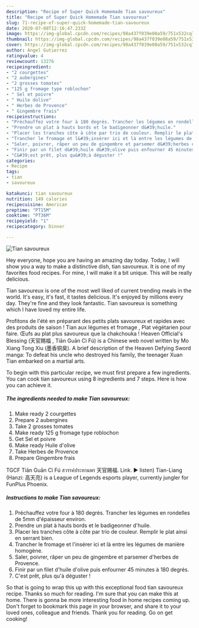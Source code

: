 ```yaml
---
description: "Recipe of Super Quick Homemade Tian savoureux"
title: "Recipe of Super Quick Homemade Tian savoureux"
slug: 71-recipe-of-super-quick-homemade-tian-savoureux
date: 2020-07-08T12:16:47.233Z
image: https://img-global.cpcdn.com/recipes/98a437f039e08a59/751x532cq70/tian-savoureux-photo-principale-de-la-recette.jpg
thumbnail: https://img-global.cpcdn.com/recipes/98a437f039e08a59/751x532cq70/tian-savoureux-photo-principale-de-la-recette.jpg
cover: https://img-global.cpcdn.com/recipes/98a437f039e08a59/751x532cq70/tian-savoureux-photo-principale-de-la-recette.jpg
author: Angel Gutierrez
ratingvalue: 4
reviewcount: 13276
recipeingredient:
- "2 courgettes"
- "2 aubergines"
- "2 grosses tomates"
- "125 g fromage type roblochon"
- " Sel et poivre"
- " Huile dolive"
- " Herbes de Provence"
- " Gingembre frais"
recipeinstructions:
- "Préchauffez votre four à 180 degrés. Trancher les légumes en rondelles de 5mm d&#39;épaisseur environ."
- "Prendre un plat à hauts bords et le badigeonner d&#39;huile."
- "Placer les tranches côte à côte par trio de couleur. Remplir le plat ainsi en serrant bien."
- "Trancher le fromage et l&#39;insérer ici et là entre les légumes de manière homogène."
- "Saler, poivrer, râper un peu de gingembre et parsemer d&#39;herbes de Provence."
- "Finir par un filet d&#39;huile d&#39;olive puis enfourner 45 minutes à 180 degrés."
- "C&#39;est prêt, plus qu&#39;à déguster !"
categories:
- Recipe
tags:
- tian
- savoureux

katakunci: tian savoureux 
nutrition: 149 calories
recipecuisine: American
preptime: "PT15M"
cooktime: "PT36M"
recipeyield: "1"
recipecategory: Dinner

---
```



![Tian savoureux](https://img-global.cpcdn.com/recipes/98a437f039e08a59/751x532cq70/tian-savoureux-photo-principale-de-la-recette.jpg)

Hey everyone, hope you are having an amazing day today. Today, I will show you a way to make a distinctive dish, tian savoureux. It is one of my favorites food recipes. For mine, I will make it a bit unique. This will be really delicious.

Tian savoureux is one of the most well liked of current trending meals in the world. It's easy, it's fast, it tastes delicious. It's enjoyed by millions every day. They're fine and they look fantastic. Tian savoureux is something which I have loved my entire life.

Profitons de l&#39;été en préparant des petits plats savoureux et rapides avec des produits de saison ! Tian aux légumes et fromage , Plat végétarien pour faire. Œufs au plat plus savoureux que la chakchouka ! Heaven Official&#39;s Blessing (天官赐福 , Tiān Guān Cì Fú) is a Chinese web novel written by Mo Xiang Tong Xiu (墨香铜臭). A brief description of the Heaven Defying Sword manga: To defeat his uncle who destroyed his family, the teenager Xuan Tian embarked on a martial arts.


To begin with this particular recipe, we must first prepare a few ingredients. You can cook tian savoureux using 8 ingredients and 7 steps. Here is how you can achieve it.

<!--inarticleads1-->

##### The ingredients needed to make Tian savoureux:

1. Make ready 2 courgettes
1. Prepare 2 aubergines
1. Take 2 grosses tomates
1. Make ready 125 g fromage type roblochon
1. Get  Sel et poivre
1. Make ready  Huile d&#39;olive
1. Take  Herbes de Provence
1. Prepare  Gingembre frais


TGCF Tiān Guān Cì Fú สวรรค์ประทานพร 天官赐福. Link. ▶️ listen) Tian-Liang (Hanzi: 高天亮) is a League of Legends esports player, currently jungler for FunPlus Phoenix. 

<!--inarticleads2-->

##### Instructions to make Tian savoureux:

1. Préchauffez votre four à 180 degrés. Trancher les légumes en rondelles de 5mm d&#39;épaisseur environ.
1. Prendre un plat à hauts bords et le badigeonner d&#39;huile.
1. Placer les tranches côte à côte par trio de couleur. Remplir le plat ainsi en serrant bien.
1. Trancher le fromage et l&#39;insérer ici et là entre les légumes de manière homogène.
1. Saler, poivrer, râper un peu de gingembre et parsemer d&#39;herbes de Provence.
1. Finir par un filet d&#39;huile d&#39;olive puis enfourner 45 minutes à 180 degrés.
1. C&#39;est prêt, plus qu&#39;à déguster !




So that is going to wrap this up with this exceptional food tian savoureux recipe. Thanks so much for reading. I'm sure that you can make this at home. There is gonna be more interesting food in home recipes coming up. Don't forget to bookmark this page in your browser, and share it to your loved ones, colleague and friends. Thank you for reading. Go on get cooking!
